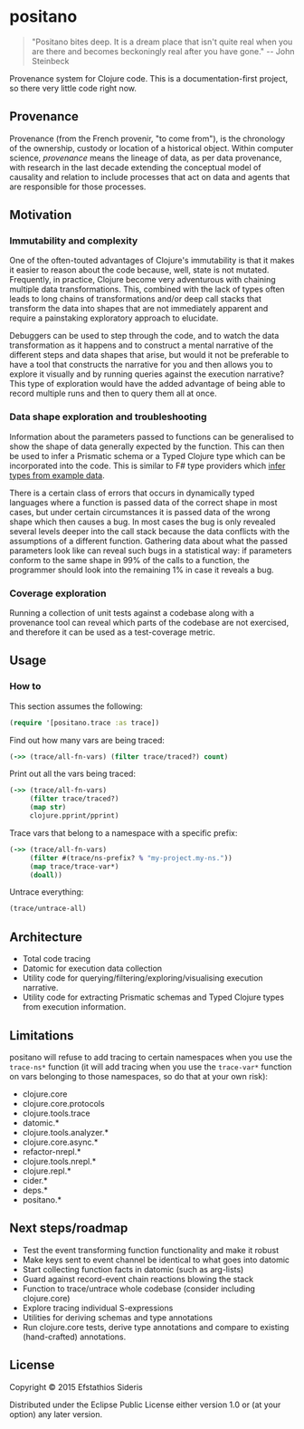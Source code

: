 # positano

> "Positano bites deep. It is a dream place that isn't quite real when
> you are there and becomes beckoningly real after you have gone." --
> John Steinbeck

Provenance system for Clojure code. This is a documentation-first
project, so there very little code right now.

## Provenance

Provenance (from the French provenir, "to come from"), is the
chronology of the ownership, custody or location of a historical
object. Within computer science, *provenance* means the lineage of
data, as per data provenance, with research in the last decade
extending the conceptual model of causality and relation to include
processes that act on data and agents that are responsible for those
processes.

## Motivation

### Immutability and complexity

One of the often-touted advantages of Clojure's immutability is that
it makes it easier to reason about the code because, well, state is
not mutated. Frequently, in practice, Clojure become very adventurous
with chaining multiple data transformations. This, combined with the
lack of types often leads to long chains of transformations and/or
deep call stacks that transform the data into shapes that are not
immediately apparent and require a painstaking exploratory approach to
elucidate.

Debuggers can be used to step through the code, and to watch the data
transformation as it happens and to construct a mental narrative of
the different steps and data shapes that arise, but would it not be
preferable to have a tool that constructs the narrative for you and
then allows you to explore it visually and by running queries against
the execution narrative? This type of exploration would have the
added advantage of being able to record multiple runs and then to
query them all at once.

### Data shape exploration and troubleshooting

Information about the parameters passed to functions can be
generalised to show the shape of data generally expected by the
function. This can then be used to infer a Prismatic schema or a
Typed Clojure type which can be incorporated into the code. This is
similar to F# type providers which [infer types from example
data](http://fsharp.github.io/FSharp.Data/library/JsonProvider.html).

There is a certain class of errors that occurs in dynamically typed
languages where a function is passed data of the correct shape in most
cases, but under certain circumstances it is passed data of the wrong
shape which then causes a bug. In most cases the bug is only revealed
several levels deeper into the call stack because the data conflicts
with the assumptions of a different function. Gathering data about
what the passed parameters look like can reveal such bugs in a
statistical way: if parameters conform to the same shape in 99% of the
calls to a function, the programmer should look into the remaining 1%
in case it reveals a bug.

### Coverage exploration

Running a collection of unit tests against a codebase along with a
provenance tool can reveal which parts of the codebase are not
exercised, and therefore it can be used as a test-coverage metric.

## Usage

### How to

This section assumes the following:

```clojure
(require '[positano.trace :as trace])
```

Find out how many vars are being traced:

```clojure
(->> (trace/all-fn-vars) (filter trace/traced?) count)
```

Print out all the vars being traced:

```clojure
(->> (trace/all-fn-vars)
     (filter trace/traced?)
     (map str)
     clojure.pprint/pprint)
```

Trace vars that belong to a namespace with a specific prefix:

```clojure
(->> (trace/all-fn-vars)
     (filter #(trace/ns-prefix? % "my-project.my-ns."))
     (map trace/trace-var*)
     (doall))
```

Untrace everything:

```clojure
(trace/untrace-all)
```

## Architecture

* Total code tracing
* Datomic for execution data collection
* Utility code for querying/filtering/exploring/visualising execution
  narrative.
* Utility code for extracting Prismatic schemas and Typed Clojure
  types from execution information.

## Limitations

positano will refuse to add tracing to certain namespaces when you use
the `trace-ns*` function (it will add tracing when you use the
`trace-var*` function on vars belonging to those namespaces, so do
that at your own risk):

* clojure.core
* clojure.core.protocols
* clojure.tools.trace
* datomic.*
* clojure.tools.analyzer.*
* clojure.core.async.*
* refactor-nrepl.*
* clojure.tools.nrepl.*
* clojure.repl.*
* cider.*
* deps.*
* positano.*

## Next steps/roadmap

* Test the event transforming function functionality and make it robust
* Make keys sent to event channel be identical to what goes into datomic
* Start collecting function facts in datomic (such as arg-lists)
* Guard against record-event chain reactions blowing the stack
* Function to trace/untrace whole codebase (consider including clojure.core)
* Explore tracing individual S-expressions
* Utilities for deriving schemas and type annotations
* Run clojure.core tests, derive type annotations and compare to
  existing (hand-crafted) annotations.

## License

Copyright © 2015 Efstathios Sideris

Distributed under the Eclipse Public License either version 1.0 or (at
your option) any later version.
